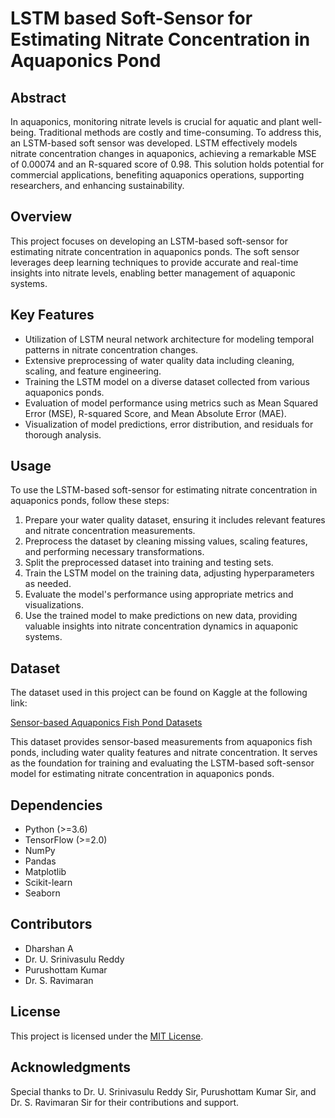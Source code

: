 # LSTM based Soft-Sensor for Estimating Nitrate Concentration in Aquaponics Pond

## Abstract
In aquaponics, monitoring nitrate levels is crucial for aquatic and plant well-being. Traditional methods are costly and time-consuming. To address this, an LSTM-based soft sensor was developed. LSTM effectively models nitrate concentration changes in aquaponics, achieving a remarkable MSE of 0.00074 and an R-squared score of 0.98. This solution holds potential for commercial applications, benefiting aquaponics operations, supporting researchers, and enhancing sustainability.

## Overview
This project focuses on developing an LSTM-based soft-sensor for estimating nitrate concentration in aquaponics ponds. The soft sensor leverages deep learning techniques to provide accurate and real-time insights into nitrate levels, enabling better management of aquaponic systems.

## Key Features
- Utilization of LSTM neural network architecture for modeling temporal patterns in nitrate concentration changes.
- Extensive preprocessing of water quality data including cleaning, scaling, and feature engineering.
- Training the LSTM model on a diverse dataset collected from various aquaponics ponds.
- Evaluation of model performance using metrics such as Mean Squared Error (MSE), R-squared Score, and Mean Absolute Error (MAE).
- Visualization of model predictions, error distribution, and residuals for thorough analysis.

## Usage
To use the LSTM-based soft-sensor for estimating nitrate concentration in aquaponics ponds, follow these steps:
1. Prepare your water quality dataset, ensuring it includes relevant features and nitrate concentration measurements.
2. Preprocess the dataset by cleaning missing values, scaling features, and performing necessary transformations.
3. Split the preprocessed dataset into training and testing sets.
4. Train the LSTM model on the training data, adjusting hyperparameters as needed.
5. Evaluate the model's performance using appropriate metrics and visualizations.
6. Use the trained model to make predictions on new data, providing valuable insights into nitrate concentration dynamics in aquaponic systems.

## Dataset

The dataset used in this project can be found on Kaggle at the following link:

[Sensor-based Aquaponics Fish Pond Datasets](https://www.kaggle.com/datasets/ogbuokiriblessing/sensor-based-aquaponics-fish-pond-datasets)

This dataset provides sensor-based measurements from aquaponics fish ponds, including water quality features and nitrate concentration. It serves as the foundation for training and evaluating the LSTM-based soft-sensor model for estimating nitrate concentration in aquaponics ponds.


## Dependencies
- Python (>=3.6)
- TensorFlow (>=2.0)
- NumPy
- Pandas
- Matplotlib
- Scikit-learn
- Seaborn

## Contributors
- Dharshan A
- Dr. U. Srinivasulu Reddy
- Purushottam Kumar
- Dr. S. Ravimaran

## License
This project is licensed under the [MIT License](LICENSE).

## Acknowledgments
Special thanks to Dr. U. Srinivasulu Reddy Sir, Purushottam Kumar Sir, and Dr. S. Ravimaran Sir for their contributions and support.
